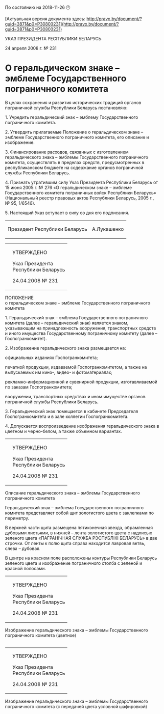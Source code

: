По состоянию на 2018-11-26 &#x1F550;

[Актуальная версия документа здесь: http://pravo.by/document/?guid=3871&p0=P30800231](http://pravo.by/document/?guid=3871&p0=P30800231)

<p>УКАЗ ПРЕЗИДЕНТА РЕСПУБЛИКИ БЕЛАРУСЬ</p>
<p>24 апреля 2008 г. № 231</p>
<h1>О геральдическом знаке – эмблеме Государственного пограничного комитета</h1>
<p>В целях сохранения и развития исторических традиций органов пограничной службы Республики Беларусь постановляю:</p>
<p>1. Учредить геральдический знак – эмблему Государственного пограничного комитета.</p>
<p>2. Утвердить прилагаемые Положение о геральдическом знаке – эмблеме Государственного пограничного комитета, его описание и изображение.</p>
<p>3. Финансирование расходов, связанных с изготовлением геральдического знака – эмблемы Государственного пограничного комитета, осуществлять в пределах средств, предусмотренных в республиканском бюджете на содержание органов пограничной службы Республики Беларусь.</p>
<p>4. Признать утратившим силу Указ Президента Республики Беларусь от 15 июня 2005 г. № 276 «О геральдическом знаке – эмблеме Государственного комитета пограничных войск Республики Беларусь» (Национальный реестр правовых актов Республики Беларусь, 2005 г., № 95, 1/6546).</p>
<p>5. Настоящий Указ вступает в силу со дня его подписания.</p>
<p></p>
<table><tr>
<td><p>Президент Республики Беларусь</p></td>
<td><p>А.Лукашенко</p></td>
</tr></table>
<p></p>
<table><tr>
<td><p></p></td>
<td>
<p>УТВЕРЖДЕНО</p>
<p>Указ Президента <br>Республики Беларусь</p>
<p>24.04.2008 № 231</p>
</td>
</tr></table>
<p>ПОЛОЖЕНИЕ<br>о геральдическом знаке – эмблеме Государственного пограничного комитета</p>
<p>1. Геральдический знак – эмблема Государственного пограничного комитета (далее – геральдический знак) является знаком, указывающим на принадлежность вооружения, транспортных средств и иного имущества Государственному пограничному комитету (далее – Госпогранкомитет).</p>
<p>2. Изображение геральдического знака размещается на:</p>
<p>официальных изданиях Госпогранкомитета;</p>
<p>печатной продукции, издаваемой Госпогранкомитетом, а также на выпускаемых им кино-, видео- и фотоматериалах;</p>
<p>рекламно-информационной и сувенирной продукции, изготавливаемой по заказам Госпогранкомитета;</p>
<p>вооружении, транспортных средствах и ином имуществе органов пограничной службы Республики Беларусь.</p>
<p>3. Геральдический знак помещается в кабинете Председателя Госпогранкомитета и в зале коллегии Госпогранкомитета.</p>
<p>4. Допускается воспроизведение изображения геральдического знака в цветном и черно-белом, а также объемном вариантах.</p>
<p></p>
<table><tr>
<td><p></p></td>
<td>
<p>УТВЕРЖДЕНО</p>
<p>Указ Президента <br>Республики Беларусь</p>
<p>24.04.2008 № 231</p>
</td>
</tr></table>
<p>Описание геральдического знака – эмблемы Государственного пограничного комитета</p>
<p>Геральдический знак – эмблема Государственного пограничного комитета представляет собой щит золотистого цвета с заклепками по периметру.</p>
<p>В верхней части щита размещена пятиконечная звезда, обрамленная дубовыми листьями, в нижней – лента золотистого цвета с надписью зеленого цвета «ПАГРАНІЧНАЯ СЛУЖБА РЭСПУБЛІКІ БЕЛАРУСЬ» в две строчки. От ленты к полю щита справа находится лавровая ветвь, слева – дубовая.</p>
<p>В центре на красном поле расположены контуры Республики Беларусь зеленого цвета и изображение пограничного столба с зеленой и красной полосами.</p>
<p></p>
<table><tr>
<td><p></p></td>
<td>
<p>УТВЕРЖДЕНО</p>
<p>Указ Президента <br>Республики Беларусь</p>
<p>24.04.2008 № 231</p>
</td>
</tr></table>
<p>Изображение геральдического знака – эмблемы Государственного пограничного комитета (цветное)</p>
<p><img></p>
<p></p>
<table><tr>
<td><p></p></td>
<td>
<p>УТВЕРЖДЕНО</p>
<p>Указ Президента <br>Республики Беларусь</p>
<p>24.04.2008 № 231</p>
</td>
</tr></table>
<p>Изображение геральдического знака – эмблемы Государственного пограничного комитета (с передачей цвета условной шафировкой)</p>
<p><img></p>
<p></p>